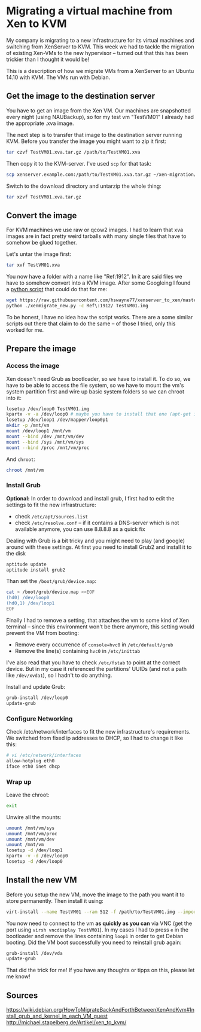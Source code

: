 # Migrating a virtual machine from Xen to KVM

My company is migrating to a new infrastructure for its virtual machines and switching from XenServer to KVM. This week we had to tackle the migration of existing Xen-VMs to the new hypervisor – turned out that this has been trickier than I thought it would be!

This is a description of how we migrate VMs from a XenServer to an Ubuntu 14.10 with KVM. The VMs run with Debian.

## Get the image to the destination server

You have to get an image from the Xen VM. Our machines are snapshotted every night (using NAUBackup), so for my test vm "TestVM01" I already had the appropriate .xva image.

The next step is to transfer that image to the destination server running KVM. Before you transfer the image you might want to zip it first:

```bash
tar czvf TestVM01.xva.tar.gz /path/to/TestVM01.xva
```

Then copy it to the KVM-server. I've used `scp` for that task:

```bash
scp xenserver.example.com:/path/to/TestVM01.xva.tar.gz ~/xen-migration/  # from the destination server
```

Switch to the download directory and untarzip the whole thing:

```bash
tar xzvf TestVM01.xva.tar.gz
```

## Convert the image

For KVM machines we use raw or qcow2 images. I had to learn that xva images are in fact pretty weird tarballs with many single files that have to somehow be glued together.

Let's untar the image first:

```bash
tar xvf TestVM01.xva
```

You now have a folder with a name like "Ref:1912". In it are said files we have to somehow convert into a KVM image. After some Googleing I found a [python script](https://github.com/hswayne77/xenserver_to_xen) that could do that for me:

```bash
wget https://raw.githubusercontent.com/hswayne77/xenserver_to_xen/master/xenmigrate_new.py
python ./xenmigrate_new.py -c Ref\:1912/ TestVM01.img
```

To be honest, I have no idea how the script works. There are a some similar scripts out there that claim to do the same – of those I tried, only this worked for me.

## Prepare the image

### Access the image
Xen doesn't need Grub as bootloader, so we have to install it. To do so, we have to be able to access the file system, so we have to mount the vm's system partition first and wire up basic system folders so we can chroot into it:

```bash
losetup /dev/loop0 TestVM01.img
kpartx -v -a /dev/loop0 # maybe you have to install that one (apt-get install kpartx)
losetup /dev/loop1 /dev/mapper/loop0p1
mkdir -p /mnt/vm
mount /dev/loop1 /mnt/vm
mount --bind /dev /mnt/vm/dev
mount --bind /sys /mnt/vm/sys
mount --bind /proc /mnt/vm/proc
```

And `chroot`:

```bash
chroot /mnt/vm
```

### Install Grub

**Optional:** In order to download and install grub, I first had to edit the settings to fit the new infrastructure:

  - check `/etc/apt/sources.list`
  - check `/etc/resolve.conf` – if it contains a DNS-server which is not available anymore, you can use 8.8.8.8 as a quick fix


Dealing with Grub is a bit tricky and you might need to play (and google) around with these settings. At first you need to install Grub2 and install it to the disk

```bash
aptitude update
aptitude install grub2
```

Than set the `/boot/grub/device.map`:

```bash
cat > /boot/grub/device.map <<EOF
(hd0) /dev/loop0
(hd0,1) /dev/loop1
EOF
```

Finally I had to remove a setting, that attaches the vm to some kind of Xen terminal – since this environment won't be there anymore, this setting would prevent the VM from booting:

  - Remove every occurrence of `console=hvc0` in `/etc/default/grub`
  - Remove the line(s) containing `hvc0` in `/etc/inittab`

I've also read that you have to check `/etc/fstab` to point at the correct device. But in my case it referenced the partitions' UUIDs (and not a path like `/dev/xvda1`), so I hadn't to do anything.


Install and update Grub:

```bash
grub-install /dev/loop0
update-grub
```

### Configure Networking

Check /etc/network/interfaces to fit the new infrastructure's requirements. We switched from fixed ip addresses to DHCP, so I had to change it like this:

```bash
# vi /etc/network/interfaces
allow-hotplug eth0
iface eth0 inet dhcp
```

### Wrap up
Leave the chroot:

```bash
exit
```

Unwire all the mounts:

```bash
umount /mnt/vm/sys
umount /mnt/vm/proc
umount /mnt/vm/dev
umount /mnt/vm
losetup -d /dev/loop1
kpartx -v -d /dev/loop0
losetup -d /dev/loop0
```

## Install the new VM
Before you setup the new VM, move the image to the path you want it to store permanently. Then install it using:

```bash
virt-install --name TestVM01 --ram 512 -f /path/to/TestVM01.img --import --vnc --connect qemu:///system
```

You now need to connect to the vm **as quickly as you can** via VNC (get the port using `virsh vncdisplay TestVM01`). In my cases I had to press `e` in the bootloader and remove the lines containing `loop1` in order to get Debian booting. Did the VM boot successfully you need to reinstall grub again:

```bash
grub-install /dev/vda
update-grub
```

That did the trick for me! If you have any thoughts or tipps on this, please let me know!

## Sources
https://wiki.debian.org/HowToMigrateBackAndForthBetweenXenAndKvm#Install_grub_and_kernel_in_each_VM_guest
http://michael.stapelberg.de/Artikel/xen_to_kvm/
